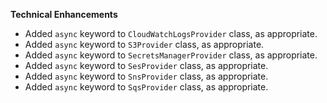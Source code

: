 **Technical Enhancements**

* Added `async` keyword to `CloudWatchLogsProvider` class, as appropriate.
* Added `async` keyword to `S3Provider` class, as appropriate.
* Added `async` keyword to `SecretsManagerProvider` class, as appropriate.
* Added `async` keyword to `SesProvider` class, as appropriate.
* Added `async` keyword to `SnsProvider` class, as appropriate.
* Added `async` keyword to `SqsProvider` class, as appropriate.